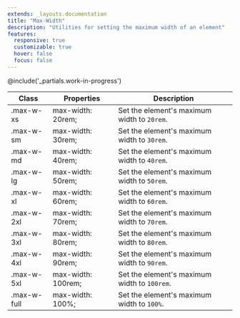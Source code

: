 ```yaml
---
extends: _layouts.documentation
title: "Max-Width"
description: "Utilities for setting the maximum width of an element"
features:
  responsive: true
  customizable: true
  hover: false
  focus: false
---
```


@include('_partials.work-in-progress')

<div class="border-t border-grey-lighter">
    <table class="w-full text-left" style="border-collapse: collapse;">
        <colgroup>
            <col class="w-1/5">
            <col class="w-1/3">
            <col>
        </colgroup>
        <thead>
            <tr>
                <th class="text-sm font-semibold text-grey-darker p-2 bg-grey-lightest">Class</th>
                <th class="text-sm font-semibold text-grey-darker p-2 bg-grey-lightest">Properties</th>
                <th class="text-sm font-semibold text-grey-darker p-2 bg-grey-lightest">Description</th>
            </tr>
        </thead>
        <tbody class="align-baseline">
            <tr>
                <td class="p-2 border-t border-smoke font-mono text-xs text-purple-dark">.max-w-xs</td>
                <td class="p-2 border-t border-smoke font-mono text-xs text-blue-dark">max-width: 20rem;</td>
                <td class="p-2 border-t border-smoke text-sm text-grey-darker">Set the element's maximum width to <code>20rem</code>.</td>
            </tr>
            <tr>
                <td class="p-2 border-t border-smoke-light font-mono text-xs text-purple-dark">.max-w-sm</td>
                <td class="p-2 border-t border-smoke-light font-mono text-xs text-blue-dark">max-width: 30rem;</td>
                <td class="p-2 border-t border-smoke-light text-sm text-grey-darker">Set the element's maximum width to <code>30rem</code>.</td>
            </tr>
            <tr>
                <td class="p-2 border-t border-smoke-light font-mono text-xs text-purple-dark">.max-w-md</td>
                <td class="p-2 border-t border-smoke-light font-mono text-xs text-blue-dark">max-width: 40rem;</td>
                <td class="p-2 border-t border-smoke-light text-sm text-grey-darker">Set the element's maximum width to <code>40rem</code>.</td>
            </tr>
            <tr>
                <td class="p-2 border-t border-smoke-light font-mono text-xs text-purple-dark">.max-w-lg</td>
                <td class="p-2 border-t border-smoke-light font-mono text-xs text-blue-dark">max-width: 50rem;</td>
                <td class="p-2 border-t border-smoke-light text-sm text-grey-darker">Set the element's maximum width to <code>50rem</code>.</td>
            </tr>
            <tr>
                <td class="p-2 border-t border-smoke-light font-mono text-xs text-purple-dark">.max-w-xl</td>
                <td class="p-2 border-t border-smoke-light font-mono text-xs text-blue-dark">max-width: 60rem;</td>
                <td class="p-2 border-t border-smoke-light text-sm text-grey-darker">Set the element's maximum width to <code>60rem</code>.</td>
            </tr>
            <tr>
                <td class="p-2 border-t border-smoke-light font-mono text-xs text-purple-dark">.max-w-2xl</td>
                <td class="p-2 border-t border-smoke-light font-mono text-xs text-blue-dark">max-width: 70rem;</td>
                <td class="p-2 border-t border-smoke-light text-sm text-grey-darker">Set the element's maximum width to <code>70rem</code>.</td>
            </tr>
            <tr>
                <td class="p-2 border-t border-smoke-light font-mono text-xs text-purple-dark">.max-w-3xl</td>
                <td class="p-2 border-t border-smoke-light font-mono text-xs text-blue-dark">max-width: 80rem;</td>
                <td class="p-2 border-t border-smoke-light text-sm text-grey-darker">Set the element's maximum width to <code>80rem</code>.</td>
            </tr>
            <tr>
                <td class="p-2 border-t border-smoke-light font-mono text-xs text-purple-dark">.max-w-4xl</td>
                <td class="p-2 border-t border-smoke-light font-mono text-xs text-blue-dark">max-width: 90rem;</td>
                <td class="p-2 border-t border-smoke-light text-sm text-grey-darker">Set the element's maximum width to <code>90rem</code>.</td>
            </tr>
            <tr>
                <td class="p-2 border-t border-smoke-light font-mono text-xs text-purple-dark">.max-w-5xl</td>
                <td class="p-2 border-t border-smoke-light font-mono text-xs text-blue-dark">max-width: 100rem;</td>
                <td class="p-2 border-t border-smoke-light text-sm text-grey-darker">Set the element's maximum width to <code>100rem</code>.</td>
            </tr>
            <tr>
                <td class="p-2 border-t border-smoke-light font-mono text-xs text-purple-dark">.max-w-full</td>
                <td class="p-2 border-t border-smoke-light font-mono text-xs text-blue-dark">max-width: 100%;</td>
                <td class="p-2 border-t border-smoke-light text-sm text-grey-darker">Set the element's maximum width to <code>100%</code>.</td>
            </tr>
        </tbody>
    </table>
</div>
